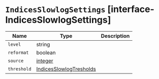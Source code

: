 # `IndicesSlowlogSettings` [interface-IndicesSlowlogSettings]

| Name | Type | Description |
| - | - | - |
| `level` | string | &nbsp; |
| `reformat` | boolean | &nbsp; |
| `source` | [integer](./integer.md) | &nbsp; |
| `threshold` | [IndicesSlowlogTresholds](./IndicesSlowlogTresholds.md) | &nbsp; |
